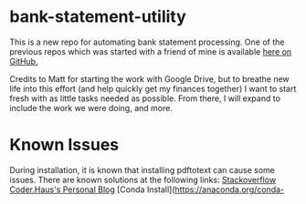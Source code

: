 # bank-statement-utility
This is a new repo for automating bank statement processing. 
One of the previous repos which was started with a friend of mine
is available [here on GitHub.](https://github.com/mattandersoninf/convert-bank-statement-to-expense-report)

Credits to Matt for starting the work with Google Drive, but to breathe new life 
into this effort (and help quickly get my finances together) I want to start 
fresh with as little tasks needed as possible. From there, I will expand to
include the work we were doing, and more.

# Known Issues
During installation, it is known that installing pdftotext can cause some issues. There are known solutions at the following links:
[Stackoverflow](https://stackoverflow.com/a/58139729)
[Coder.Haus's Personal Blog](https://coder.haus/2019/09/27/installing-pdftotext-through-pip-on-windows-10/)
[Conda Install](https://anaconda.org/conda-
